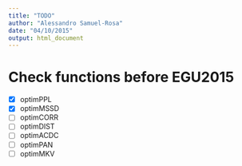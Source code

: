 ```yaml
---
title: "TODO"
author: "Alessandro Samuel-Rosa"
date: "04/10/2015"
output: html_document
---
```


# Check functions before EGU2015
- [x] optimPPL
- [x] optimMSSD
- [ ] optimCORR
- [ ] optimDIST
- [ ] optimACDC
- [ ] optimPAN
- [ ] optimMKV
